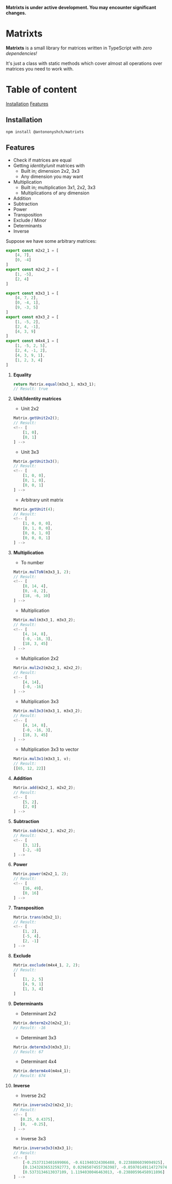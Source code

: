 **Matrixts is under active development. You may encounter significant changes.**

# Matrixts

**Matrixts** is a small library for matrices written in TypeScript with *zero dependencies!*

It's just a class with static methods which cover almost all operations over matrices you need to work with.

# Table of content
[Installation](#installation)
[Features](#features)

## Installation
```console
npm install @antononyshch/matrixts
```


## Features

- Check if matrices are equal
- Getting *identity/unit* matrices with
    - Built in; dimension 2x2, 3x3
    - Any dimension you may want
- Multiplication
    - Built in; multiplication 3x1, 2x2, 3x3
    - Multiplications of any dimension
- Addition
- Subtraction
- Power
- Transposition
- Exclude / Minor
- Determinants
- Inverse

Suppose we have some arbitrary matrices:
```typescript
export const m2x2_1 = [
    [4, 7],
    [0, -4]
]
export const m2x2_2 = [
    [1, -5],
    [2, 4]
]

export const m3x3_1 = [
    [4, 7, 2],
    [0, -4, 1],
    [9, -3, 5]
]
export const m3x3_2 = [
    [1, -5, 2],
    [2, 4, -1],
    [4, 3, 9]
]
export const m4x4_1 = [
    [1, -5, 2, 5],
    [2, 4, -1, 2],
    [4, 3, 9, 1],
    [1, 2, 3, 4]
]
```
1. **Equality**

    ```typescript
    return Matrix.equal(m3x3_1, m3x3_1);
    // Result: true
    ```

2. **Unit/Identity matrices**

    - Unit 2x2
    ```typescript
    Matrix.getUnit2x2();
    // Result:
    <!-- [
        [1, 0],
        [0, 1]
    ] -->
    ```
    - Unit 3x3
    ```typescript
    Matrix.getUnit3x3();
    // Result:
    <!-- [
        [1, 0, 0],
        [0, 1, 0],
        [0, 0, 1]
    ] -->
    ```
    - Arbitrary unit matrix
    ```typescript
    Matrix.getUnit(4);
    // Result:
    <!-- [
        [1, 0, 0, 0],
        [0, 1, 0, 0],
        [0, 0, 1, 0]
        [0, 0, 0, 1]
    ] -->
    ```

3. **Multiplication**

    - To number
    ```typescript
    Matrix.mulToN(m3x3_1, 2);
    // Result:
    <!-- [
        [8, 14, 4],
        [0, -8, 2],
        [18, -6, 10]
    ] -->
    ```
    - Multiplication
    ```typescript
    Matrix.mul(m3x3_1, m3x3_2);
    // Result:
    <!-- [
        [4, 14, 8],
        [-0, -16, 3],
        [18, 3, 45]
    ] -->
    ```
    - Multiplication 2x2
    ```typescript
    Matrix.mul2x2(m2x2_1, m2x2_2);
    // Result:
    <!-- [
        [4, 14],
        [-0, -16]
    ] -->
    ```
    - Multiplication 3x3
    ```typescript
    Matrix.mul3x3(m3x3_1, m3x3_2);
    // Result:
    <!-- [
        [4, 14, 8],
        [-0, -16, 3],
        [18, 3, 45]
    ] -->
    ```
    - Multiplication 3x3 to vector
    ```typescript
    Matrix.mul3x1(m3x3_1, v);
    // Result:
    [[65, 12, 22]]
    ```

4. **Addition**

    ```typescript
    Matrix.add(m2x2_1, m2x2_2);
    // Result:
    <!-- [
        [5, 2],
        [2, 0]
    ] -->
    ```

5. **Subtraction**

    ```typescript
    Matrix.sub(m2x2_1, m2x2_2);
    // Result:
    <!-- [
        [3, 12],
        [-2, -8]
    ] -->
    ```

6. **Power**

    ```typescript
    Matrix.power(m2x2_1, 2);
    // Result:
    <!-- [
        [16, 49],
        [0, 16]
    ] -->
    ```

7. **Transposition**

    ```typescript
    Matrix.trans(m3x2_1);
    // Result:
    <!-- [
        [1, 2],
        [-5, 4],
        [2, -1]
    ] -->
    ```

8. **Exclude**
    ```typescript
    Matrix.exclude(m4x4_1, 2, 2);
    // Result: 
    [
        [1, 2, 5]
        [4, 9, 1]
        [1, 3, 4]
    ]
    ```

9. **Determinants**

    - Determinant 2x2

    ```typescript
    Matrix.determ2x2(m2x2_1);
    // Result: -16
    ```

    - Determinant 3x3

    ```typescript
    Matrix.determ3x3(m3x3_1);
    // Result: 67
    ```
    
    - Determinant 4x4

    ```typescript
    Matrix.determ4x4(m4x4_1);
    // Result: 674
    ```
10. **Inverse**
    - Inverse 2x2
    ```typescript
    Matrix.inverse2x2(m2x2_1);
    // Result:
    <!-- [
       [0.25, 0.4375],
       [0,	-0.25],
    ] -->
    ```


    - Inverse 3x3
    ```typescript
    Matrix.inverse3x3(m3x3_1);
    // Result:
    <!-- [
        [-0.2537313401699066, -0.611940324306488, 0.2238806039094925],
        [0.13432836532592773, 0.02985074557363987, -0.05970149114727974],
        [0.5373134613037109, 1.1194030046463013, -0.23880596458911896]
    ] -->
    ```

